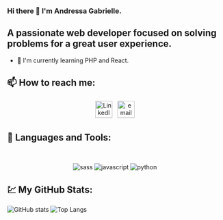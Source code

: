 ### Hi there 👋 I'm Andressa Gabrielle.

## A passionate web developer focused on solving problems for a great user experience.

- 🌱 I'm currently learning PHP and React. 

## 📫 How to reach me: 
<p align="center">
 <a href="https://www.linkedin.com/in/andressa-gabrielle-souza-611857138/" target="_blank" rel="noopener noreferrer"> <img src="https://images.vexels.com/media/users/3/137382/isolated/preview/c59b2807ea44f0d70f41ca73c61d281d-logotipo-do-iacute-cone-do-linkedin-by-vexels.png" alt="LinkedIn" height="40" style="vertical-align:top; margin:4px"></a>
 <a href="mailto:andressagss21@gmail.com"> <img src="https://www.logo.wine/a/logo/Gmail/Gmail-Logo.wine.svg" alt="email" height="40" style="vertical-align:top; margin:4px"></a>
</p>

## 🧰 Languages and Tools:
<center> 

<img scr= "![html-5](https://user-images.githubusercontent.com/25774210/132143220-95cc9720-2e76-4479-a3f3-07fdb13ff83a.png)">
<img scr= ![css](https://user-images.githubusercontent.com/25774210/132143222-e133ef47-df64-4a33-82bf-195683dd608b.png)>

![sass](https://user-images.githubusercontent.com/25774210/132143225-f835d64c-1beb-417b-801e-b7c8568ada03.png)
![javascript](https://user-images.githubusercontent.com/25774210/132143227-807db9f4-2f49-471f-a15d-ae3f9a53914a.png)
![python](https://user-images.githubusercontent.com/25774210/132143228-ff595f10-f130-4d77-b0d8-de2582d1163c.png)
 
 </center>



## 💹 My GitHub Stats: 
![GitHub stats](https://github-readme-stats.vercel.app/api?username=andressagabrielle21&show_icons=true&theme=dracula)                    ![Top Langs](https://github-readme-stats.vercel.app/api/top-langs/?username=andressagabrielle21&theme=nightowl)

